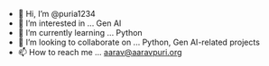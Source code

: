 - 👋 Hi, I’m @puria1234
- 👀 I’m interested in ... Gen AI
- 🌱 I’m currently learning ... Python
- 💞️ I’m looking to collaborate on ... Python, Gen AI-related projects
- 📫 How to reach me ... aarav@aaravpuri.org
<!---

--->
